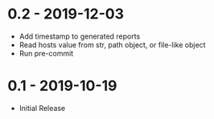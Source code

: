 0.2 - 2019-12-03
==================
- Add timestamp to generated reports
- Read hosts value from str, path object, or file-like object
- Run pre-commit

0.1 - 2019-10-19
==================
- Initial Release
